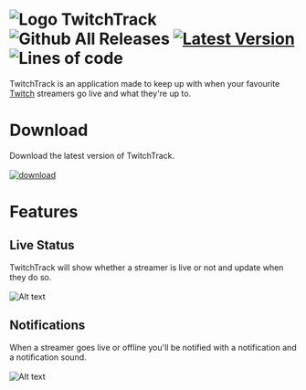 ![Logo](https://github.com/ChristopherK95/TwitchTrack/blob/master/TwitchTrack64.png?raw=true) TwitchTrack ![Github All Releases](https://img.shields.io/github/downloads/ChristopherK95/TwitchTrack/total?logo=GitHub&style=flat&color=orange) [![Latest Version](https://img.shields.io/github/v/release/ChristopherK95/TwitchTrack)](https://github.com/ChristopherK95/TwitchTrack/releases/latest) ![Lines of code](https://img.shields.io/tokei/lines/github/ChristopherK95/TwitchTrack?color=orange)
============
TwitchTrack is an application made to keep up with when your favourite <a href="https://twitch.tv">Twitch</a> streamers go live and what they're up to.
# Download
Download the latest version of TwitchTrack.
<br>
<br>
[![download](https://img.shields.io/github/v/release/ChristopherK95/TwitchTrack?color=%233bbf26&label=download)](https://github.com/ChristopherK95/TwitchTrack/releases/latest/download/Setup.exe)
# Features
## Live Status
TwitchTrack will show whether a streamer is live or not and update when they do so.
<br>
<br>
![Alt text](https://github.com/ChristopherK95/TwitchTrack/blob/master/TwitchTrackPreview.png?raw=true)
## Notifications
When a streamer goes live or offline you'll be notified with a notification and a notification sound.
<br>
<br>
![Alt text](https://github.com/ChristopherK95/TwitchTrack/blob/master/TwitchTrackNotifs.png?raw=true)
